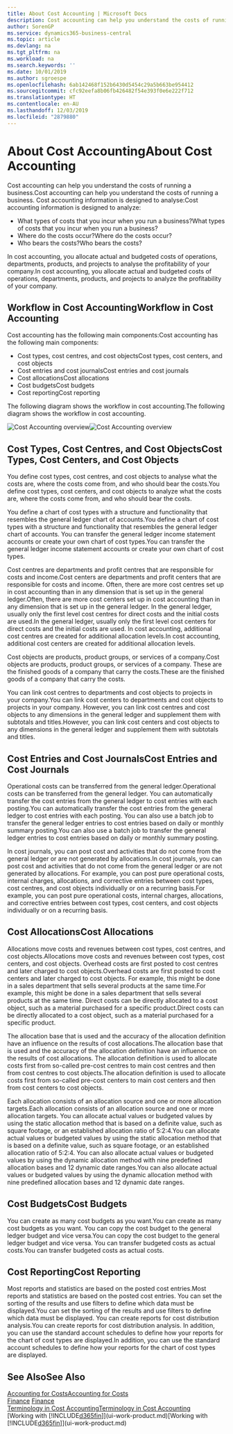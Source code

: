 ```yaml
---
title: About Cost Accounting | Microsoft Docs
description: Cost accounting can help you understand the costs of running a business.
author: SorenGP
ms.service: dynamics365-business-central
ms.topic: article
ms.devlang: na
ms.tgt_pltfrm: na
ms.workload: na
ms.search.keywords: ''
ms.date: 10/01/2019
ms.author: sgroespe
ms.openlocfilehash: 6ab142468f152b6430d5454c29a5b663be954412
ms.sourcegitcommit: cfc92eefa8b06fb426482f54e393f0e6e222f712
ms.translationtype: HT
ms.contentlocale: en-AU
ms.lasthandoff: 12/03/2019
ms.locfileid: "2879880"
---
```

# <a name="about-cost-accounting"></a><span data-ttu-id="5efc4-103">About Cost Accounting</span><span class="sxs-lookup"><span data-stu-id="5efc4-103">About Cost Accounting</span></span>
<span data-ttu-id="5efc4-104">Cost accounting can help you understand the costs of running a business.</span><span class="sxs-lookup"><span data-stu-id="5efc4-104">Cost accounting can help you understand the costs of running a business.</span></span> <span data-ttu-id="5efc4-105">Cost accounting information is designed to analyse:</span><span class="sxs-lookup"><span data-stu-id="5efc4-105">Cost accounting information is designed to analyze:</span></span>  

-   <span data-ttu-id="5efc4-106">What types of costs that you incur when you run a business?</span><span class="sxs-lookup"><span data-stu-id="5efc4-106">What types of costs that you incur when you run a business?</span></span>  
-   <span data-ttu-id="5efc4-107">Where do the costs occur?</span><span class="sxs-lookup"><span data-stu-id="5efc4-107">Where do the costs occur?</span></span>  
-   <span data-ttu-id="5efc4-108">Who bears the costs?</span><span class="sxs-lookup"><span data-stu-id="5efc4-108">Who bears the costs?</span></span>  

<span data-ttu-id="5efc4-109">In cost accounting, you allocate actual and budgeted costs of operations, departments, products, and projects to analyse the profitability of your company.</span><span class="sxs-lookup"><span data-stu-id="5efc4-109">In cost accounting, you allocate actual and budgeted costs of operations, departments, products, and projects to analyze the profitability of your company.</span></span>  

## <a name="workflow-in-cost-accounting"></a><span data-ttu-id="5efc4-110">Workflow in Cost Accounting</span><span class="sxs-lookup"><span data-stu-id="5efc4-110">Workflow in Cost Accounting</span></span>  
<span data-ttu-id="5efc4-111">Cost accounting has the following main components:</span><span class="sxs-lookup"><span data-stu-id="5efc4-111">Cost accounting has the following main components:</span></span>  

-   <span data-ttu-id="5efc4-112">Cost types, cost centres, and cost objects</span><span class="sxs-lookup"><span data-stu-id="5efc4-112">Cost types, cost centers, and cost objects</span></span>  
-   <span data-ttu-id="5efc4-113">Cost entries and cost journals</span><span class="sxs-lookup"><span data-stu-id="5efc4-113">Cost entries and cost journals</span></span>  
-   <span data-ttu-id="5efc4-114">Cost allocations</span><span class="sxs-lookup"><span data-stu-id="5efc4-114">Cost allocations</span></span>  
-   <span data-ttu-id="5efc4-115">Cost budgets</span><span class="sxs-lookup"><span data-stu-id="5efc4-115">Cost budgets</span></span>
-   <span data-ttu-id="5efc4-116">Cost reporting</span><span class="sxs-lookup"><span data-stu-id="5efc4-116">Cost reporting</span></span>  

<span data-ttu-id="5efc4-117">The following diagram shows the workflow in cost accounting.</span><span class="sxs-lookup"><span data-stu-id="5efc4-117">The following diagram shows the workflow in cost accounting.</span></span>  

<span data-ttu-id="5efc4-118">![Cost Accounting overview](media/costaccountingoverview.png "CostAccountingOverview")</span><span class="sxs-lookup"><span data-stu-id="5efc4-118">![Cost Accounting overview](media/costaccountingoverview.png "CostAccountingOverview")</span></span>  

## <a name="cost-types-cost-centers-and-cost-objects"></a><span data-ttu-id="5efc4-119">Cost Types, Cost Centres, and Cost Objects</span><span class="sxs-lookup"><span data-stu-id="5efc4-119">Cost Types, Cost Centers, and Cost Objects</span></span>  
<span data-ttu-id="5efc4-120">You define cost types, cost centres, and cost objects to analyse what the costs are, where the costs come from, and who should bear the costs.</span><span class="sxs-lookup"><span data-stu-id="5efc4-120">You define cost types, cost centers, and cost objects to analyze what the costs are, where the costs come from, and who should bear the costs.</span></span>  

<span data-ttu-id="5efc4-121">You define a chart of cost types with a structure and functionality that resembles the general ledger chart of accounts.</span><span class="sxs-lookup"><span data-stu-id="5efc4-121">You define a chart of cost types with a structure and functionality that resembles the general ledger chart of accounts.</span></span> <span data-ttu-id="5efc4-122">You can transfer the general ledger income statement accounts or create your own chart of cost types.</span><span class="sxs-lookup"><span data-stu-id="5efc4-122">You can transfer the general ledger income statement accounts or create your own chart of cost types.</span></span>  

<span data-ttu-id="5efc4-123">Cost centres are departments and profit centres that are responsible for costs and income.</span><span class="sxs-lookup"><span data-stu-id="5efc4-123">Cost centers are departments and profit centers that are responsible for costs and income.</span></span> <span data-ttu-id="5efc4-124">Often, there are more cost centres set up in cost accounting than in any dimension that is set up in the general ledger.</span><span class="sxs-lookup"><span data-stu-id="5efc4-124">Often, there are more cost centers set up in cost accounting than in any dimension that is set up in the general ledger.</span></span> <span data-ttu-id="5efc4-125">In the general ledger, usually only the first level cost centres for direct costs and the initial costs are used.</span><span class="sxs-lookup"><span data-stu-id="5efc4-125">In the general ledger, usually only the first level cost centers for direct costs and the initial costs are used.</span></span> <span data-ttu-id="5efc4-126">In cost accounting, additional cost centres are created for additional allocation levels.</span><span class="sxs-lookup"><span data-stu-id="5efc4-126">In cost accounting, additional cost centers are created for additional allocation levels.</span></span>  

<span data-ttu-id="5efc4-127">Cost objects are products, product groups, or services of a company.</span><span class="sxs-lookup"><span data-stu-id="5efc4-127">Cost objects are products, product groups, or services of a company.</span></span> <span data-ttu-id="5efc4-128">These are the finished goods of a company that carry the costs.</span><span class="sxs-lookup"><span data-stu-id="5efc4-128">These are the finished goods of a company that carry the costs.</span></span>  

<span data-ttu-id="5efc4-129">You can link cost centres to departments and cost objects to projects in your company.</span><span class="sxs-lookup"><span data-stu-id="5efc4-129">You can link cost centers to departments and cost objects to projects in your company.</span></span> <span data-ttu-id="5efc4-130">However, you can link cost centres and cost objects to any dimensions in the general ledger and supplement them with subtotals and titles.</span><span class="sxs-lookup"><span data-stu-id="5efc4-130">However, you can link cost centers and cost objects to any dimensions in the general ledger and supplement them with subtotals and titles.</span></span>  

## <a name="cost-entries-and-cost-journals"></a><span data-ttu-id="5efc4-131">Cost Entries and Cost Journals</span><span class="sxs-lookup"><span data-stu-id="5efc4-131">Cost Entries and Cost Journals</span></span>  
<span data-ttu-id="5efc4-132">Operational costs can be transferred from the general ledger.</span><span class="sxs-lookup"><span data-stu-id="5efc4-132">Operational costs can be transferred from the general ledger.</span></span> <span data-ttu-id="5efc4-133">You can automatically transfer the cost entries from the general ledger to cost entries with each posting.</span><span class="sxs-lookup"><span data-stu-id="5efc4-133">You can automatically transfer the cost entries from the general ledger to cost entries with each posting.</span></span> <span data-ttu-id="5efc4-134">You can also use a batch job to transfer the general ledger entries to cost entries based on daily or monthly summary posting.</span><span class="sxs-lookup"><span data-stu-id="5efc4-134">You can also use a batch job to transfer the general ledger entries to cost entries based on daily or monthly summary posting.</span></span>  

<span data-ttu-id="5efc4-135">In cost journals, you can post cost and activities that do not come from the general ledger or are not generated by allocations.</span><span class="sxs-lookup"><span data-stu-id="5efc4-135">In cost journals, you can post cost and activities that do not come from the general ledger or are not generated by allocations.</span></span> <span data-ttu-id="5efc4-136">For example, you can post pure operational costs, internal charges, allocations, and corrective entries between cost types, cost centres, and cost objects individually or on a recurring basis.</span><span class="sxs-lookup"><span data-stu-id="5efc4-136">For example, you can post pure operational costs, internal charges, allocations, and corrective entries between cost types, cost centers, and cost objects individually or on a recurring basis.</span></span>  

## <a name="cost-allocations"></a><span data-ttu-id="5efc4-137">Cost Allocations</span><span class="sxs-lookup"><span data-stu-id="5efc4-137">Cost Allocations</span></span>  
<span data-ttu-id="5efc4-138">Allocations move costs and revenues between cost types, cost centres, and cost objects.</span><span class="sxs-lookup"><span data-stu-id="5efc4-138">Allocations move costs and revenues between cost types, cost centers, and cost objects.</span></span> <span data-ttu-id="5efc4-139">Overhead costs are first posted to cost centres and later charged to cost objects.</span><span class="sxs-lookup"><span data-stu-id="5efc4-139">Overhead costs are first posted to cost centers and later charged to cost objects.</span></span> <span data-ttu-id="5efc4-140">For example, this might be done in a sales department that sells several products at the same time.</span><span class="sxs-lookup"><span data-stu-id="5efc4-140">For example, this might be done in a sales department that sells several products at the same time.</span></span> <span data-ttu-id="5efc4-141">Direct costs can be directly allocated to a cost object, such as a material purchased for a specific product.</span><span class="sxs-lookup"><span data-stu-id="5efc4-141">Direct costs can be directly allocated to a cost object, such as a material purchased for a specific product.</span></span>  

<span data-ttu-id="5efc4-142">The allocation base that is used and the accuracy of the allocation definition have an influence on the results of cost allocations.</span><span class="sxs-lookup"><span data-stu-id="5efc4-142">The allocation base that is used and the accuracy of the allocation definition have an influence on the results of cost allocations.</span></span> <span data-ttu-id="5efc4-143">The allocation definition is used to allocate costs first from so-called pre-cost centres to main cost centres and then from cost centres to cost objects.</span><span class="sxs-lookup"><span data-stu-id="5efc4-143">The allocation definition is used to allocate costs first from so-called pre-cost centers to main cost centers and then from cost centers to cost objects.</span></span>  

<span data-ttu-id="5efc4-144">Each allocation consists of an allocation source and one or more allocation targets.</span><span class="sxs-lookup"><span data-stu-id="5efc4-144">Each allocation consists of an allocation source and one or more allocation targets.</span></span> <span data-ttu-id="5efc4-145">You can allocate actual values or budgeted values by using the static allocation method that is based on a definite value, such as square footage, or an established allocation ratio of 5:2:4.</span><span class="sxs-lookup"><span data-stu-id="5efc4-145">You can allocate actual values or budgeted values by using the static allocation method that is based on a definite value, such as square footage, or an established allocation ratio of 5:2:4.</span></span> <span data-ttu-id="5efc4-146">You can also allocate actual values or budgeted values by using the dynamic allocation method with nine predefined allocation bases and 12 dynamic date ranges.</span><span class="sxs-lookup"><span data-stu-id="5efc4-146">You can also allocate actual values or budgeted values by using the dynamic allocation method with nine predefined allocation bases and 12 dynamic date ranges.</span></span>  

## <a name="cost-budgets"></a><span data-ttu-id="5efc4-147">Cost Budgets</span><span class="sxs-lookup"><span data-stu-id="5efc4-147">Cost Budgets</span></span>  
<span data-ttu-id="5efc4-148">You can create as many cost budgets as you want.</span><span class="sxs-lookup"><span data-stu-id="5efc4-148">You can create as many cost budgets as you want.</span></span> <span data-ttu-id="5efc4-149">You can copy the cost budget to the general ledger budget and vice versa.</span><span class="sxs-lookup"><span data-stu-id="5efc4-149">You can copy the cost budget to the general ledger budget and vice versa.</span></span> <span data-ttu-id="5efc4-150">You can transfer budgeted costs as actual costs.</span><span class="sxs-lookup"><span data-stu-id="5efc4-150">You can transfer budgeted costs as actual costs.</span></span>  

## <a name="cost-reporting"></a><span data-ttu-id="5efc4-151">Cost Reporting</span><span class="sxs-lookup"><span data-stu-id="5efc4-151">Cost Reporting</span></span>  
<span data-ttu-id="5efc4-152">Most reports and statistics are based on the posted cost entries.</span><span class="sxs-lookup"><span data-stu-id="5efc4-152">Most reports and statistics are based on the posted cost entries.</span></span> <span data-ttu-id="5efc4-153">You can set the sorting of the results and use filters to define which data must be displayed.</span><span class="sxs-lookup"><span data-stu-id="5efc4-153">You can set the sorting of the results and use filters to define which data must be displayed.</span></span> <span data-ttu-id="5efc4-154">You can create reports for cost distribution analysis.</span><span class="sxs-lookup"><span data-stu-id="5efc4-154">You can create reports for cost distribution analysis.</span></span> <span data-ttu-id="5efc4-155">In addition, you can use the standard account schedules to define how your reports for the chart of cost types are displayed.</span><span class="sxs-lookup"><span data-stu-id="5efc4-155">In addition, you can use the standard account schedules to define how your reports for the chart of cost types are displayed.</span></span>  

## <a name="see-also"></a><span data-ttu-id="5efc4-156">See Also</span><span class="sxs-lookup"><span data-stu-id="5efc4-156">See Also</span></span>  
 [<span data-ttu-id="5efc4-157">Accounting for Costs</span><span class="sxs-lookup"><span data-stu-id="5efc4-157">Accounting for Costs</span></span>](finance-manage-cost-accounting.md)  
 <span data-ttu-id="5efc4-158">[Finance](finance.md) </span><span class="sxs-lookup"><span data-stu-id="5efc4-158">[Finance](finance.md) </span></span>  
 [<span data-ttu-id="5efc4-159">Terminology in Cost Accounting</span><span class="sxs-lookup"><span data-stu-id="5efc4-159">Terminology in Cost Accounting</span></span>](finance-terminology-in-cost-accounting.md)  
 <span data-ttu-id="5efc4-160">[Working with [!INCLUDE[d365fin](includes/d365fin_md.md)]](ui-work-product.md)</span><span class="sxs-lookup"><span data-stu-id="5efc4-160">[Working with [!INCLUDE[d365fin](includes/d365fin_md.md)]](ui-work-product.md)</span></span>
